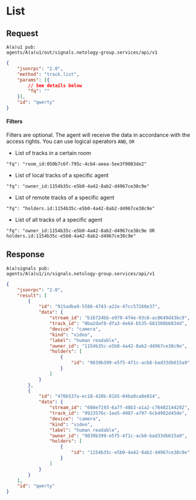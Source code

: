 # List

## Request

```
A(a)u1 pub:
agents/A(a)u1/out/signals.netology-group.services/api/v1
```

```json
{
    "jsonrpc": "2.0",
    "method": "track.list",
    "params": [{
        // See details below
        "fq": ""
    }],
    "id": "qwerty"
}
```

#### Filters

Filters are optional. The agent will receive the data in accordance with the access rights.
You can use logical operators `AND`, `OR`

- List of tracks in a certain room
```
"fq": "room_id:050b7c6f-795c-4cb4-aeea-5ee3f9083de2"
```

- List of local tracks of a specific agent
```
"fq": "owner_id:1154b35c-e5b0-4a42-8ab2-d4967ce38c9e"
```

- List of remote tracks of a specific agent
```
"fq": "holders.id:1154b35c-e5b0-4a42-8ab2-d4967ce38c9e"
```

- List of all tracks of a specific agent
```
"fq": "owner_id:1154b35c-e5b0-4a42-8ab2-d4967ce38c9e OR holders.id:1154b35c-e5b0-4a42-8ab2-d4967ce38c9e"
```

## Response

```
A(a)signals pub:
agents/A(a)u1/in/signals.netology-group.services/api/v1
```

```json
{
    "jsonrpc": "2.0",
    "result": [
        {
            "id": "915adba9-5586-4743-a22e-47cc57260e37",
            "data": {
                "stream_id": "b16724bb-e970-4f4e-93c6-ac0649d43bc9",
                "track_id": "0ba2daf8-dfa3-4e64-b535-681508b6834d",
                "device": "camera",
                "kind": "video",
                "label": "human readable",
                "owner_id": "1154b35c-e5b0-4a42-8ab2-d4967ce38c9e",
                "holders": [
                    {
                        "id": "9839b399-e5f5-4f1c-acb8-bad33db615a9"
                    }
                ]
            }
        },
        {
            "id": "470b537a-ec18-420b-81b5-04ba0ca8e014",
            "data": {
                "stream_id": "688e7193-6a7f-48b3-a1a2-c76402144282",
                "track_id": "9923576c-1ee5-4987-a797-6cb4982d45de",
                "device": "camera",
                "kind": "video",
                "label": "human readable",
                "owner_id": "9839b399-e5f5-4f1c-acb8-bad33db615a9",
                "holders": [
                    {
                        "id": "1154b35c-e5b0-4a42-8ab2-d4967ce38c9e"
                    }
                ]
            }
        }
    ],
    "id": "qwerty"
}
```
